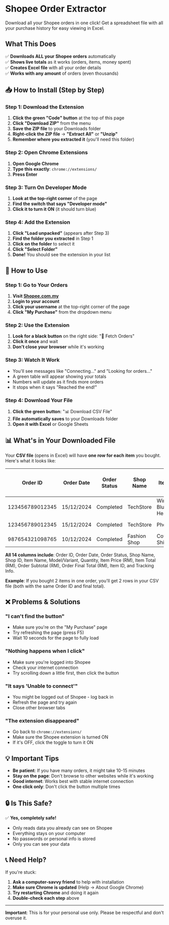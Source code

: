 # Shopee Order Extractor

Download all your Shopee orders in one click! Get a spreadsheet file with all your purchase history for easy viewing in Excel.

## What This Does

✅ **Downloads ALL your Shopee orders** automatically  
✅ **Shows live totals** as it works (orders, items, money spent)  
✅ **Creates Excel file** with all your order details  
✅ **Works with any amount** of orders (even thousands)

## 📥 How to Install (Step by Step)

### Step 1: Download the Extension
1. **Click the green "Code" button** at the top of this page
2. **Click "Download ZIP"** from the menu
3. **Save the ZIP file** to your Downloads folder
4. **Right-click the ZIP file** → **"Extract All"** or **"Unzip"**
5. **Remember where you extracted it** (you'll need this folder)

### Step 2: Open Chrome Extensions
1. **Open Google Chrome**
2. **Type this exactly**: `chrome://extensions/`
3. **Press Enter**

### Step 3: Turn On Developer Mode
1. **Look at the top-right corner** of the page
2. **Find the switch that says "Developer mode"**
3. **Click it to turn it ON** (it should turn blue)

### Step 4: Add the Extension
1. **Click "Load unpacked"** (appears after Step 3)
2. **Find the folder you extracted** in Step 1
3. **Click on the folder** to select it
4. **Click "Select Folder"**
5. **Done!** You should see the extension in your list

## 📱 How to Use

### Step 1: Go to Your Orders
1. **Visit [Shopee.com.my](https://shopee.com.my)**
2. **Login to your account**
3. **Click your username** at the top-right corner of the page
4. **Click "My Purchase"** from the dropdown menu

### Step 2: Use the Extension
1. **Look for a black button** on the right side: "🔄 Fetch Orders"
2. **Click it once** and wait
3. **Don't close your browser** while it's working

### Step 3: Watch It Work
- You'll see messages like "Connecting..." and "Looking for orders..."
- A green table will appear showing your totals
- Numbers will update as it finds more orders
- It stops when it says "Reached the end!"

### Step 4: Download Your File
1. **Click the green button**: "📊 Download CSV File"
2. **File automatically saves** to your Downloads folder
3. **Open it with Excel** or Google Sheets

## 📊 What's in Your Downloaded File

Your **CSV file** (opens in Excel) will have **one row for each item** you bought. Here's what it looks like:

| Order ID | Order Date | Order Status | Shop Name | Item Name | Model/Variant | Quantity | Item Price (RM) | Order Final Total (RM) | Tracking Info |
|----------|------------|--------------|-----------|-----------|---------------|----------|-----------------|----------------------|---------------|
| 123456789012345 | 15/12/2024 | Completed | TechStore | Wireless Bluetooth Headphones | Black | 1 | 89.90 | 95.90 | Package delivered |
| 123456789012345 | 15/12/2024 | Completed | TechStore | Phone Case | Clear | 2 | 12.50 | 95.90 | Package delivered |
| 987654321098765 | 10/12/2024 | Completed | Fashion Shop | Cotton T-Shirt | Size M, Blue | 1 | 25.00 | 30.00 | Delivered successfully |

**All 14 columns include**: Order ID, Order Date, Order Status, Shop Name, Shop ID, Item Name, Model/Variant, Quantity, Item Price (RM), Item Total (RM), Order Subtotal (RM), Order Final Total (RM), Item ID, and Tracking Info.

**Example**: If you bought 2 items in one order, you'll get 2 rows in your CSV file (both with the same Order ID and final total).

## ❌ Problems & Solutions

### "I can't find the button"
- Make sure you're on the "My Purchase" page
- Try refreshing the page (press F5)
- Wait 10 seconds for the page to fully load

### "Nothing happens when I click"
- Make sure you're logged into Shopee
- Check your internet connection
- Try scrolling down a little first, then click the button

### "It says 'Unable to connect'"
- You might be logged out of Shopee - log back in
- Refresh the page and try again
- Close other browser tabs

### "The extension disappeared"
- Go back to `chrome://extensions/`
- Make sure the Shopee extension is turned ON
- If it's OFF, click the toggle to turn it ON

## 💡 Important Tips

- **Be patient**: If you have many orders, it might take 10-15 minutes
- **Stay on the page**: Don't browse to other websites while it's working
- **Good internet**: Works best with stable internet connection
- **One click only**: Don't click the button multiple times

## 🔒 Is This Safe?

✅ **Yes, completely safe!**
- Only reads data you already can see on Shopee
- Everything stays on your computer
- No passwords or personal info is stored
- Only you can see your data

## 📞 Need Help?

If you're stuck:
1. **Ask a computer-savvy friend** to help with installation
2. **Make sure Chrome is updated** (Help → About Google Chrome)
3. **Try restarting Chrome** and doing it again
4. **Double-check each step** above

---

**Important**: This is for your personal use only. Please be respectful and don't overuse it.